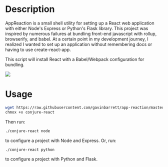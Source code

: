 # Description
AppReaction is a small shell utility for setting up a React web application with either Node's Express or Python's Flask library. This project was inspired by numerous failures at bundling front-end javascript with rollup, browserify, and babel. At a certain point in my development journey, I realized I wanted to set up an application without remembering docs or having to use create-react-app.

This script will install React with a Babel/Webpack configuration for bundling.

![](https://github.com/gavinbarrett/app-reaction/workflows/Node%20Build/badge.svg)

# Usage
```bash
wget https://raw.githubusercontent.com/gavinbarrett/app-reaction/master/conjure-react
chmox +x conjure-react
```

Then run:
```bash
./conjure-react node
```
to configure a project with Node and Express. Or, run:
```bash
./conjure-react python
```
to configure a project with Python and Flask.
